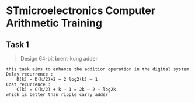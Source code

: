 # STmicroelectronics Computer Arithmetic Training

## Task 1
> Design 64-bit brent-kung adder
```
this task aims to enhance the addition operation in the digital system
Delay recurrence :
    D(k) = D(k/2)+2 = 2 log2(k) – 1
Cost recurrence :
    C(k) = C(k/2) + k – 1 = 2k – 2 – log2k
which is better than ripple carry adder
```
